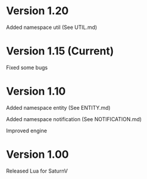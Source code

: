 # Version 1.20
Added namespace util (See UTIL.md)

# Version 1.15 (Current)
Fixed some bugs

# Version 1.10
Added namespace entity (See ENTITY.md)

Added namespace notification (See NOTIFICATION.md)

Improved engine

# Version 1.00
Released Lua for SaturnV
